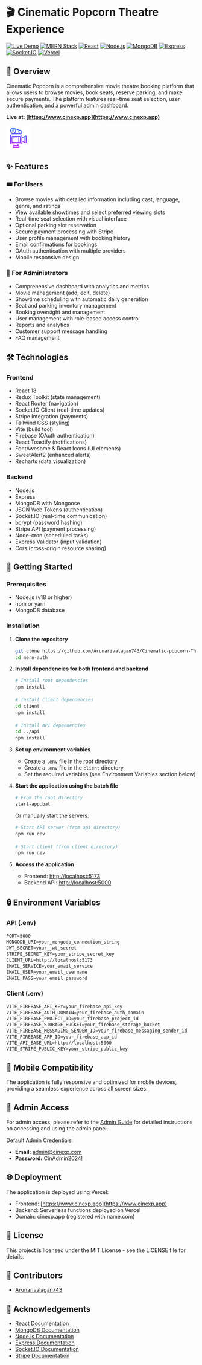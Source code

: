 # 🎬 Cinematic Popcorn Theatre Experience

[![Live Demo](https://img.shields.io/badge/Live-cinexp.app-ff69b4)](https://www.cinexp.app)
[![MERN Stack](https://img.shields.io/badge/Stack-MERN-blue)](https://www.mongodb.com/mern-stack)
[![React](https://img.shields.io/badge/Frontend-React-blue)](https://reactjs.org/)
[![Node.js](https://img.shields.io/badge/Backend-Node.js-green)](https://nodejs.org/)
[![MongoDB](https://img.shields.io/badge/Database-MongoDB-green)](https://www.mongodb.com/)
[![Express](https://img.shields.io/badge/Server-Express-lightgrey)](https://expressjs.com/)
[![Socket.IO](https://img.shields.io/badge/Realtime-Socket.IO-black)](https://socket.io/)
[![Vercel](https://img.shields.io/badge/Deployed-Vercel-black)](https://vercel.com/)

## 🌟 Overview

Cinematic Popcorn is a comprehensive movie theatre booking platform that allows users to browse movies, book seats, reserve parking, and make secure payments. The platform features real-time seat selection, user authentication, and a powerful admin dashboard.

**Live at: [https://www.cinexp.app](https://www.cinexp.app)**

![Cinematic Popcorn Theatre](./client/public/mov.jpg)

## ✨ Features

### 🎟️ For Users
- Browse movies with detailed information including cast, language, genre, and ratings
- View available showtimes and select preferred viewing slots
- Real-time seat selection with visual interface
- Optional parking slot reservation
- Secure payment processing with Stripe
- User profile management with booking history
- Email confirmations for bookings
- OAuth authentication with multiple providers
- Mobile responsive design

### 👑 For Administrators
- Comprehensive dashboard with analytics and metrics
- Movie management (add, edit, delete)
- Showtime scheduling with automatic daily generation
- Seat and parking inventory management
- Booking oversight and management
- User management with role-based access control
- Reports and analytics
- Customer support message handling
- FAQ management

## 🛠️ Technologies

### Frontend
- React 18
- Redux Toolkit (state management)
- React Router (navigation)
- Socket.IO Client (real-time updates)
- Stripe Integration (payments)
- Tailwind CSS (styling)
- Vite (build tool)
- Firebase (OAuth authentication)
- React Toastify (notifications)
- FontAwesome & React Icons (UI elements)
- SweetAlert2 (enhanced alerts)
- Recharts (data visualization)

### Backend
- Node.js
- Express
- MongoDB with Mongoose
- JSON Web Tokens (authentication)
- Socket.IO (real-time communication)
- bcrypt (password hashing)
- Stripe API (payment processing)
- Node-cron (scheduled tasks)
- Express Validator (input validation)
- Cors (cross-origin resource sharing)

## 🚀 Getting Started

### Prerequisites
- Node.js (v18 or higher)
- npm or yarn
- MongoDB database

### Installation

1. **Clone the repository**
   ```bash
   git clone https://github.com/Arunarivalagan743/Cinematic-popcorn-Theatre-Experience.git
   cd mern-auth
   ```

2. **Install dependencies for both frontend and backend**
   ```bash
   # Install root dependencies
   npm install
   
   # Install client dependencies
   cd client
   npm install
   
   # Install API dependencies
   cd ../api
   npm install
   ```

3. **Set up environment variables**
   - Create a `.env` file in the root directory
   - Create a `.env` file in the `client` directory
   - Set the required variables (see Environment Variables section below)

4. **Start the application using the batch file**
   ```bash
   # From the root directory
   start-app.bat
   ```
   
   Or manually start the servers:
   ```bash
   # Start API server (from api directory)
   npm run dev
   
   # Start client (from client directory)
   npm run dev
   ```

5. **Access the application**
   - Frontend: [http://localhost:5173](http://localhost:5173)
   - Backend API: [http://localhost:5000](http://localhost:5000)

## 🔒 Environment Variables

### API (.env)
```
PORT=5000
MONGODB_URI=your_mongodb_connection_string
JWT_SECRET=your_jwt_secret
STRIPE_SECRET_KEY=your_stripe_secret_key
CLIENT_URL=http://localhost:5173
EMAIL_SERVICE=your_email_service
EMAIL_USER=your_email_username
EMAIL_PASS=your_email_password
```

### Client (.env)
```
VITE_FIREBASE_API_KEY=your_firebase_api_key
VITE_FIREBASE_AUTH_DOMAIN=your_firebase_auth_domain
VITE_FIREBASE_PROJECT_ID=your_firebase_project_id
VITE_FIREBASE_STORAGE_BUCKET=your_firebase_storage_bucket
VITE_FIREBASE_MESSAGING_SENDER_ID=your_firebase_messaging_sender_id
VITE_FIREBASE_APP_ID=your_firebase_app_id
VITE_API_BASE_URL=http://localhost:5000
VITE_STRIPE_PUBLIC_KEY=your_stripe_public_key
```

## 📱 Mobile Compatibility

The application is fully responsive and optimized for mobile devices, providing a seamless experience across all screen sizes.

## 🔐 Admin Access

For admin access, please refer to the [Admin Guide](./ADMIN_GUIDE.md) for detailed instructions on accessing and using the admin panel.

Default Admin Credentials:
- **Email:** admin@cinexp.com
- **Password:** CinAdmin2024!

## 🌐 Deployment

The application is deployed using Vercel:
- Frontend: [https://www.cinexp.app](https://www.cinexp.app)
- Backend: Serverless functions deployed on Vercel
- Domain: cinexp.app (registered with name.com)

## 📝 License

This project is licensed under the MIT License - see the LICENSE file for details.

## 👥 Contributors

- [Arunarivalagan743](https://github.com/Arunarivalagan743)

## 🙏 Acknowledgements

- [React Documentation](https://react.dev/)
- [MongoDB Documentation](https://www.mongodb.com/docs/)
- [Node.js Documentation](https://nodejs.org/en/docs/)
- [Express Documentation](https://expressjs.com/)
- [Socket.IO Documentation](https://socket.io/docs/v4/)
- [Stripe Documentation](https://stripe.com/docs)